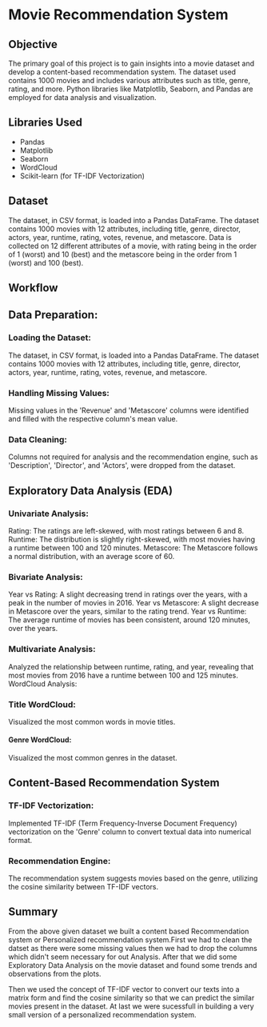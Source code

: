 # Movie Recommendation System

## Objective
The primary goal of this project is to gain insights into a movie dataset and develop a content-based recommendation system. The dataset used contains 1000 movies and includes various attributes such as title, genre, rating, and more. Python libraries like Matplotlib, Seaborn, and Pandas are employed for data analysis and visualization.

## Libraries Used
- Pandas
- Matplotlib
- Seaborn
- WordCloud
- Scikit-learn (for TF-IDF Vectorization)

## Dataset
The dataset, in CSV format, is loaded into a Pandas DataFrame. The dataset contains 1000 movies with 12 attributes, including title, genre, director, actors, year, runtime, rating, votes, revenue, and metascore. Data is collected on 12 different attributes of a movie, with rating being in the order of 1 (worst) and 10 (best) and the metascore being in the order from 1 (worst) and 100 (best).

## Workflow
## Data Preparation:
### Loading the Dataset:
The dataset, in CSV format, is loaded into a Pandas DataFrame. The dataset contains 1000 movies with 12 attributes, including title, genre, director, actors, year, runtime, rating, votes, revenue, and metascore.

### Handling Missing Values:
Missing values in the 'Revenue' and 'Metascore' columns were identified and filled with the respective column's mean value.

### Data Cleaning:
Columns not required for analysis and the recommendation engine, such as 'Description', 'Director', and 'Actors', were dropped from the dataset.

## Exploratory Data Analysis (EDA)
### Univariate Analysis:
Rating: The ratings are left-skewed, with most ratings between 6 and 8.
Runtime: The distribution is slightly right-skewed, with most movies having a runtime between 100 and 120 minutes.
Metascore: The Metascore follows a normal distribution, with an average score of 60.

### Bivariate Analysis:
Year vs Rating: A slight decreasing trend in ratings over the years, with a peak in the number of movies in 2016.
Year vs Metascore: A slight decrease in Metascore over the years, similar to the rating trend.
Year vs Runtime: The average runtime of movies has been consistent, around 120 minutes, over the years.

### Multivariate Analysis:
Analyzed the relationship between runtime, rating, and year, revealing that most movies from 2016 have a runtime between 100 and 125 minutes.
WordCloud Analysis:

### Title WordCloud:
Visualized the most common words in movie titles.
#### Genre WordCloud:
Visualized the most common genres in the dataset.

## Content-Based Recommendation System
### TF-IDF Vectorization:
Implemented TF-IDF (Term Frequency-Inverse Document Frequency) vectorization on the 'Genre' column to convert textual data into numerical format.

### Recommendation Engine:
The recommendation system suggests movies based on the genre, utilizing the cosine similarity between TF-IDF vectors.

## Summary
From the above given dataset we built a content based Recommendation system or Personalized recommendation system.First we had to clean the datset as there were some missing values then we had to drop the columns which didn't seem necessary for out Analysis. After that we did some Exploratory Data Analysis on the movie dataset and found some trends and observations from the plots.

Then we used the concept of TF-IDF vector to convert our texts into a matrix form and find the cosine similarity so that we can predict the similar movies present in the dataset. At last we were sucessfull in building a very small version of a personalized recommendation system.
